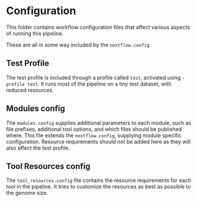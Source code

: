 # Configuration

This folder contains workflow configuration files that affect various
aspects of running this pipeline.

These are all in some way included by the `nextflow.config`.

## Test Profile

The test profile is included through a profile called `test`, activated
using `-profile test`. It runs most of the pipeline on a tiny test dataset,
with reduced resources.

## Modules config

The `modules.config` supplies additional parameters to each module, such
as file prefixes, additional tool options, and which files should be published
where. This file extends the `nextflow.config`, supplying module specific
configuration. Resource requirements should not be added here as they will
also affect the test profile.

## Tool Resources config

The `tool_resources.config` file contains the resource requirements for
each tool in the pipeline. It tries to customize the resources as best as
possible to the genome size.
